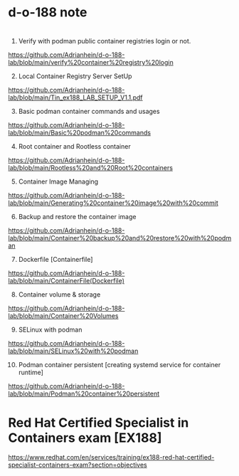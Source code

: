 # 
# 
# d-o-188 note
# 

1) Verify with podman public container registries login or not.

https://github.com/Adrianhein/d-o-188-lab/blob/main/verify%20container%20registry%20login

2) Local Container Registry Server SetUp

https://github.com/Adrianhein/d-o-188-lab/blob/main/Tin_ex188_LAB_SETUP_V1.1.pdf

3) Basic podman container commands and usages

https://github.com/Adrianhein/d-o-188-lab/blob/main/Basic%20podman%20commands

4) Root container and Rootless container

https://github.com/Adrianhein/d-o-188-lab/blob/main/Rootless%20and%20Root%20containers

5) Container Image Managing

https://github.com/Adrianhein/d-o-188-lab/blob/main/Generating%20container%20image%20with%20commit

6) Backup and restore the container image

https://github.com/Adrianhein/d-o-188-lab/blob/main/Container%20backup%20and%20restore%20with%20podman

7) Dockerfile [Containerfile]

https://github.com/Adrianhein/d-o-188-lab/blob/main/ContainerFile(Dockerfile)

8) Container volume & storage

https://github.com/Adrianhein/d-o-188-lab/blob/main/Container%20Volumes

9) SELinux with podman

https://github.com/Adrianhein/d-o-188-lab/blob/main/SELinux%20with%20podman

10) Podman container persistent [creating systemd service for container runtime]

https://github.com/Adrianhein/d-o-188-lab/blob/main/Podman%20container%20persistent


# 
# Red Hat Certified Specialist in Containers exam [EX188]

https://www.redhat.com/en/services/training/ex188-red-hat-certified-specialist-containers-exam?section=objectives


